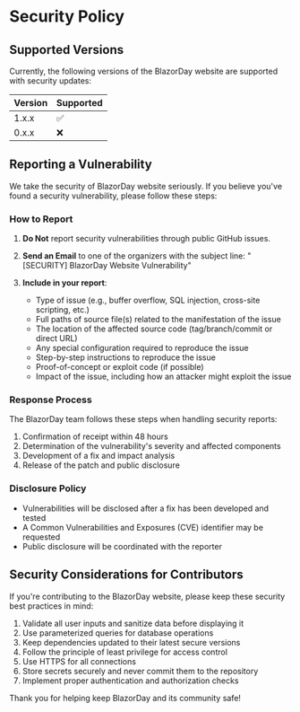# Security Policy

## Supported Versions

Currently, the following versions of the BlazorDay website are supported with security updates:

| Version | Supported          |
| ------- | ------------------ |
| 1.x.x   | :white_check_mark: |
| 0.x.x   | :x:                |

## Reporting a Vulnerability

We take the security of BlazorDay website seriously. If you believe you've found a security vulnerability, please follow these steps:

### How to Report

1. **Do Not** report security vulnerabilities through public GitHub issues.

2. **Send an Email** to one of the organizers with the subject line: "[SECURITY] BlazorDay Website Vulnerability"

3. **Include in your report**:
   - Type of issue (e.g., buffer overflow, SQL injection, cross-site scripting, etc.)
   - Full paths of source file(s) related to the manifestation of the issue
   - The location of the affected source code (tag/branch/commit or direct URL)
   - Any special configuration required to reproduce the issue
   - Step-by-step instructions to reproduce the issue
   - Proof-of-concept or exploit code (if possible)
   - Impact of the issue, including how an attacker might exploit the issue

### Response Process

The BlazorDay team follows these steps when handling security reports:

1. Confirmation of receipt within 48 hours
2. Determination of the vulnerability's severity and affected components
3. Development of a fix and impact analysis
4. Release of the patch and public disclosure

### Disclosure Policy

- Vulnerabilities will be disclosed after a fix has been developed and tested
- A Common Vulnerabilities and Exposures (CVE) identifier may be requested
- Public disclosure will be coordinated with the reporter

## Security Considerations for Contributors

If you're contributing to the BlazorDay website, please keep these security best practices in mind:

1. Validate all user inputs and sanitize data before displaying it
2. Use parameterized queries for database operations
3. Keep dependencies updated to their latest secure versions
4. Follow the principle of least privilege for access control
5. Use HTTPS for all connections
6. Store secrets securely and never commit them to the repository
7. Implement proper authentication and authorization checks

Thank you for helping keep BlazorDay and its community safe!